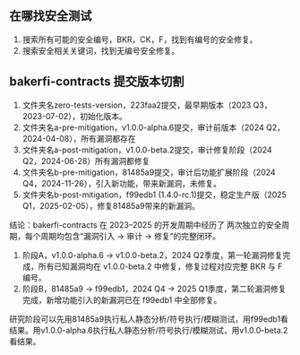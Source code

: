 ## 在哪找安全测试
1. 搜索所有可能的安全编号，BKR，CK，F，找到有编号的安全修复。
2. 搜索安全相关关键词，找到无编号安全修复。

## bakerfi-contracts 提交版本切割
1. 文件夹名zero-tests-version，223faa2提交，最早期版本（2023 Q3，2023-07-02），初始化版本。
2. 文件夹名a-pre-mitigation，v1.0.0-alpha.6提交，审计前版本（2024 Q2，2024-04-08），所有漏洞都存在
3. 文件夹名a-post-mitigation，v1.0.0-beta.2提交，审计修复阶段（2024 Q2，2024-06-28）所有漏洞都修复
4. 文件夹名b-pre-mitigation，81485a9提交，审计后功能扩展阶段（2024 Q4，2024-11-26），引入新功能，带来新漏洞，未修复。
5. 文件夹名b-post-mitigation，f99edb1 (1.4.0-rc.1)提交，稳定生产版（2025 Q1，2025-02-05），修复81485a9带来的新漏洞。

结论：bakerfi-contracts 在 2023–2025 的开发周期中经历了 两次独立的安全周期，每个周期均包含“漏洞引入 → 审计 → 修复”的完整闭环。

1. 阶段A，v1.0.0-alpha.6 → v1.0.0-beta.2，2024 Q2季度，第一轮漏洞修复完成，所有已知漏洞均在 v1.0.0-beta.2 中修复，修复过程对应完整 BKR 与 F 编号。
2. 阶段B，81485a9 → f99edb1，2024 Q4 → 2025 Q1季度，第二轮漏洞修复完成，新增功能引入的新漏洞已在 f99edb1 中全部修复。

研究阶段可以先用81485a9执行私人静态分析/符号执行/模糊测试，用f99edb1看结果。用v1.0.0-alpha.6执行私人静态分析/符号执行/模糊测试，用v1.0.0-beta.2看结果。